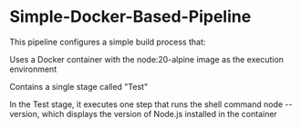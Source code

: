 # Simple-Docker-Based-Pipeline

This pipeline configures a simple build process that:


Uses a Docker container with the node:20-alpine image as the execution environment

Contains a single stage called "Test"

In the Test stage, it executes one step that runs the shell command node --version, which displays the version of Node.js installed in the container
